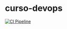 # curso-devops

[![CI Pipeline](https://github.com/amurpo/curso-devops/actions/workflows/ci.yml/badge.svg)](https://github.com/amurpo/curso-devops/actions/workflows/ci.yml)
